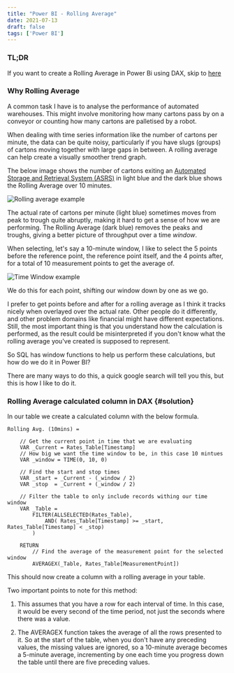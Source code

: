 ```yaml
---
title: "Power BI - Rolling Average"
date: 2021-07-13
draft: false
tags: ['Power BI']
---
```


### TL;DR

If you want to create a Rolling Average in Power Bi using DAX, skip to [here](#solution)

### Why Rolling Average

A common task I have is to analyse the performance of automated warehouses.
This might involve monitoring how many cartons pass by on a conveyor or counting how many cartons are palletised by a robot.

When dealing with time series information like the number of cartons per minute, the data can be quite noisy, particularly if you have slugs (groups) of cartons moving together with large gaps in between. A rolling average can help create a visually smoother trend graph.

The below image shows the number of cartons exiting an [Automated Storage and Retrieval System (ASRS)](https://en.wikipedia.org/wiki/Automated_storage_and_retrieval_system) in light blue and the dark blue shows the Rolling Average over 10 minutes.

![Rolling average example](/images/rolling_avg.png "Rolling average example")

The actual rate of cartons per minute (light blue) sometimes moves from peak to trough quite abruptly, making it hard to get a sense of how we are performing. The Rolling Average (dark blue) removes the peaks and troughs, giving a better picture of throughput over a time _window_.

When selecting, let's say a 10-minute window, I like to select the 5 points before the reference point, the reference point itself, and the 4 points after, for a total of 10 measurement points to get the average of.

![Time Window example](/images/rolling_avg_window.png "Time Window example")

We do this for each point, shifting our window down by one as we go.

I prefer to get points before and after for a rolling average as I think it tracks nicely when overlayed over the actual rate.
Other people do it differently, and other problem domains like financial might have different expectations.
Still, the most important thing is that you understand how the calculation is performed, as the result could be misinterpreted if you don't know what the rolling average you've created is supposed to represent.

So SQL has window functions to help us perform these calculations, but how do we do it in Power BI?

There are many ways to do this, a quick google search will tell you this, but this is how I like to do it.

### Rolling Average calculated column in DAX {#solution}

In our table we create a calculated column with the below formula.

```DAX
Rolling Avg. (10mins) = 

    // Get the current point in time that we are evaluating
    VAR _Current = Rates_Table[Timestamp]  
    // How big we want the time window to be, in this case 10 mintues   
    VAR _window = TIME(0, 10, 0)            

    // Find the start and stop times
    VAR _start = _Current - (_window / 2)
    VAR _stop  = _Current + (_window / 2)
    
    // Filter the table to only include records withing our time window
    VAR _Table = 
        FILTER(ALLSELECTED(Rates_Table),
            AND( Rates_Table[Timestamp] >= _start, Rates_Table[Timestamp] < _stop)
        )
        
    RETURN 
        // Find the average of the measurement point for the selected window
        AVERAGEX(_Table, Rates_Table[MeasurementPoint])
```

This should now create a column with a rolling average in your table.

Two important points to note for this method:

1. This assumes that you have a row for each interval of time.
In this case, it would be every second of the time period, not just the seconds where there was a value.

2. The AVERAGEX function takes the average of all the rows presented to it.
So at the start of the table, when you don't have any preceding values, the missing values are ignored, so a 10-minute average becomes a 5-minute average, incrementing by one each time you progress down the table until there are five preceding values.
